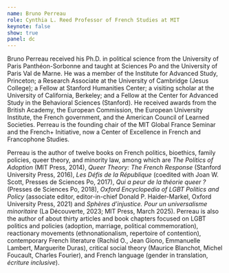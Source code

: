 ```yaml
---
name: Bruno Perreau
role: Cynthia L. Reed Professor of French Studies at MIT
keynote: false
show: true
panel: dc
---
```


Bruno Perreau received his Ph.D. in political science from the University of Paris Panthéon-Sorbonne and taught at Sciences Po and the University of Paris Val de Marne. He was a member of the Institute for Advanced Study, Princeton; a Research Associate at the University of Cambridge (Jesus College); a Fellow at Stanford Humanities Center; a visiting scholar at the University of California, Berkeley; and a Fellow at the Center for Advanced Study in the Behavioral Sciences (Stanford). He received awards from the British Academy, the European Commission, the European University Institute, the French government, and the American Council of Learned Societies. Perreau is the founding chair of the MIT Global France Seminar and the French+ Initiative, now a Center of Excellence in French and Francophone Studies. 

Perreau is the author of twelve books on French politics, bioethics, family policies, queer theory, and minority law, among which are _The Politics of Adoption_ (MIT Press, 2014), _Queer Theory: The French Response_ (Stanford University Press, 2016), _Les Défis de la République_ (coedited with Joan W. Scott, Presses de Sciences Po, 2017), _Qui a peur de la théorie queer ?_ (Presses de Sciences Po, 2018), _Oxford Encyclopedia of LGBT Politics and Policy_ (associate editor, editor-in-chief Donald P. Haider-Markel, Oxford University Press, 2021) and _Sphères d’injustice. Pour un universalisme minoritaire_ (La Découverte, 2023; MIT Press, March 2025). Perreau is also the author of about thirty articles and book chapters focused on LGBT politics and policies (adoption, marriage, political commemoration), reactionary movements (ethnonationalism, repertoire of contention), contemporary French literature (Rachid O., Jean Giono, Emmanuelle Lambert, Marguerite Duras), critical social theory (Maurice Blanchot, Michel Foucault, Charles Fourier), and French language (gender in translation, _écriture inclusive_).
